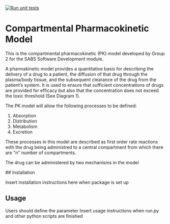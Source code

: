 [![Run unit tests](https://github.com/npqst/sabsr3-g2-pharmokinetics/actions/workflows/python-package.yml/badge.svg)](https://github.com/npqst/sabsr3-g2-pharmokinetics/actions/workflows/python-package.yml)

# Compartmental Pharmacokinetic Model

This is the compartmental pharmacokinetic (PK) model developed by Group 2 for the SABS Software Development module. 

A pharmakinetic model provides a quantitative basis for describing the delivery of a drug to a patient, the diffusion of that drug through the plasma/body tissue, and the subsequent clearance of the drug from the patient’s system. It is used to ensure that sufficient concentrations of drugs are provided for efficacy but also that the concentration does not exceed the toxic threshold (See Diagram 1). 

The PK model will allow the following processes to be defined:
1. Absorption
2. Distribution
3. Metabolism
4. Excretion

These processes in this model are described as first order rate reactions with the drug being administred to a central compartment from which there are "n" number of compartments. 

The drug can be administered by two mechanisms in the model 

## Installation

Insert installation instructions here when package is set up

## Usage

Users should define the parameter
Insert usage instructions when run.py and other python scripts are finished

